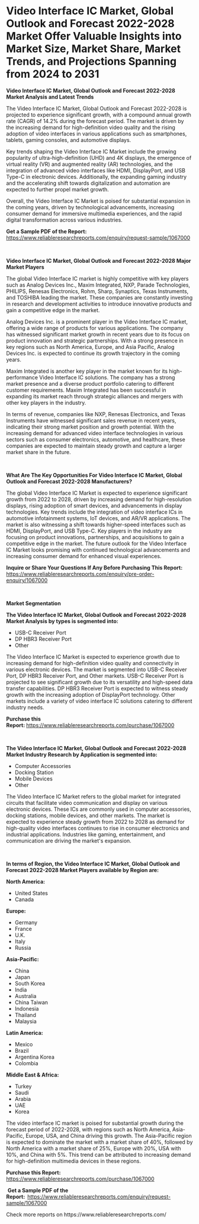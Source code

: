 <p><h1>Video Interface IC Market, Global Outlook and Forecast 2022-2028 Market Offer Valuable Insights into Market Size, Market Share, Market Trends, and Projections Spanning from 2024 to 2031</h1></p><p><strong>Video Interface IC Market, Global Outlook and Forecast 2022-2028 Market Analysis and Latest Trends</strong></p>
<p><p>The Video Interface IC Market, Global Outlook and Forecast 2022-2028 is projected to experience significant growth, with a compound annual growth rate (CAGR) of 14.2% during the forecast period. The market is driven by the increasing demand for high-definition video quality and the rising adoption of video interfaces in various applications such as smartphones, tablets, gaming consoles, and automotive displays. </p><p>Key trends shaping the Video Interface IC Market include the growing popularity of ultra-high-definition (UHD) and 4K displays, the emergence of virtual reality (VR) and augmented reality (AR) technologies, and the integration of advanced video interfaces like HDMI, DisplayPort, and USB Type-C in electronic devices. Additionally, the expanding gaming industry and the accelerating shift towards digitalization and automation are expected to further propel market growth.</p><p>Overall, the Video Interface IC Market is poised for substantial expansion in the coming years, driven by technological advancements, increasing consumer demand for immersive multimedia experiences, and the rapid digital transformation across various industries.</p></p>
<p><strong>Get a Sample PDF of the Report:&nbsp;</strong> <a href="https://www.reliableresearchreports.com/enquiry/request-sample/1067000">https://www.reliableresearchreports.com/enquiry/request-sample/1067000</a></p>
<p>&nbsp;</p>
<p><strong>Video Interface IC Market, Global Outlook and Forecast 2022-2028 Major Market Players</strong></p>
<p><p>The global Video Interface IC market is highly competitive with key players such as Analog Devices Inc., Maxim Integrated, NXP, Parade Technologies, PHILIPS, Renesas Electronics, Rohm, Sharp, Synaptics, Texas Instruments, and TOSHIBA leading the market. These companies are constantly investing in research and development activities to introduce innovative products and gain a competitive edge in the market.</p><p>Analog Devices Inc. is a prominent player in the Video Interface IC market, offering a wide range of products for various applications. The company has witnessed significant market growth in recent years due to its focus on product innovation and strategic partnerships. With a strong presence in key regions such as North America, Europe, and Asia Pacific, Analog Devices Inc. is expected to continue its growth trajectory in the coming years.</p><p>Maxim Integrated is another key player in the market known for its high-performance Video Interface IC solutions. The company has a strong market presence and a diverse product portfolio catering to different customer requirements. Maxim Integrated has been successful in expanding its market reach through strategic alliances and mergers with other key players in the industry.</p><p>In terms of revenue, companies like NXP, Renesas Electronics, and Texas Instruments have witnessed significant sales revenue in recent years, indicating their strong market position and growth potential. With the increasing demand for advanced video interface technologies in various sectors such as consumer electronics, automotive, and healthcare, these companies are expected to maintain steady growth and capture a larger market share in the future.</p></p>
<p>&nbsp;</p>
<p><strong>What Are The Key Opportunities For Video Interface IC Market, Global Outlook and Forecast 2022-2028 Manufacturers?</strong></p>
<p><p>The global Video Interface IC Market is expected to experience significant growth from 2022 to 2028, driven by increasing demand for high-resolution displays, rising adoption of smart devices, and advancements in display technologies. Key trends include the integration of video interface ICs in automotive infotainment systems, IoT devices, and AR/VR applications. The market is also witnessing a shift towards higher-speed interfaces such as HDMI, DisplayPort, and USB Type-C. Key players in the industry are focusing on product innovations, partnerships, and acquisitions to gain a competitive edge in the market. The future outlook for the Video Interface IC Market looks promising with continued technological advancements and increasing consumer demand for enhanced visual experiences.</p></p>
<p><strong>Inquire or Share Your Questions If Any Before Purchasing This Report:</strong> <a href="https://www.reliableresearchreports.com/enquiry/pre-order-enquiry/1067000">https://www.reliableresearchreports.com/enquiry/pre-order-enquiry/1067000</a></p>
<p>&nbsp;</p>
<p><strong>Market Segmentation</strong></p>
<p><strong>The Video Interface IC Market, Global Outlook and Forecast 2022-2028 Market Analysis by types is segmented into:</strong></p>
<p><ul><li>USB-C Receiver Port</li><li>DP HBR3 Receiver Port</li><li>Other</li></ul></p>
<p><p>The Video Interface IC Market is expected to experience growth due to increasing demand for high-definition video quality and connectivity in various electronic devices. The market is segmented into USB-C Receiver Port, DP HBR3 Receiver Port, and Other markets. USB-C Receiver Port is projected to see significant growth due to its versatility and high-speed data transfer capabilities. DP HBR3 Receiver Port is expected to witness steady growth with the increasing adoption of DisplayPort technology. Other markets include a variety of video interface IC solutions catering to different industry needs.</p></p>
<p><strong>Purchase this Report:&nbsp;</strong><a href="https://www.reliableresearchreports.com/purchase/1067000">https://www.reliableresearchreports.com/purchase/1067000</a></p>
<p>&nbsp;</p>
<p><strong>The Video Interface IC Market, Global Outlook and Forecast 2022-2028 Market Industry Research by Application is segmented into:</strong></p>
<p><ul><li>Computer Accessories</li><li>Docking Station</li><li>Mobile Devices</li><li>Other</li></ul></p>
<p><p>The Video Interface IC Market refers to the global market for integrated circuits that facilitate video communication and display on various electronic devices. These ICs are commonly used in computer accessories, docking stations, mobile devices, and other markets. The market is expected to experience steady growth from 2022 to 2028 as demand for high-quality video interfaces continues to rise in consumer electronics and industrial applications. Industries like gaming, entertainment, and communication are driving the market's expansion.</p></p>
<p>&nbsp;</p>
<p><strong>In terms of Region, the Video Interface IC Market, Global Outlook and Forecast 2022-2028 Market Players available by Region are:</strong></p>
<p>
    <p> <strong> North America: </strong>
        <ul>
            <li>United States</li>
            <li>Canada</li>
        </ul>
        </p> 
    <p> <strong> Europe: </strong>
        <ul>
            <li>Germany</li>
            <li>France</li>
            <li>U.K.</li>
            <li>Italy</li>
            <li>Russia</li>
        </ul>
        </p> 
    <p> <strong> Asia-Pacific: </strong>
        <ul>
            <li>China</li>
            <li>Japan</li>
            <li>South Korea</li>
            <li>India</li>
            <li>Australia</li>
            <li>China Taiwan</li>
            <li>Indonesia</li>
            <li>Thailand</li>
            <li>Malaysia</li>
        </ul>
        </p> 
    <p> <strong> Latin America: </strong>
        <ul>
            <li>Mexico</li>
            <li>Brazil</li>
            <li>Argentina Korea</li>
            <li>Colombia</li>
        </ul>
        </p> 
    <p> <strong> Middle East & Africa: </strong>
        <ul>
            <li>Turkey</li>
            <li>Saudi</li>
            <li>Arabia</li>
            <li>UAE</li>
            <li>Korea</li>
        </ul>
    </p>
    </p>
<p><p>The video interface IC market is poised for substantial growth during the forecast period of 2022-2028, with regions such as North America, Asia-Pacific, Europe, USA, and China driving this growth. The Asia-Pacific region is expected to dominate the market with a market share of 40%, followed by North America with a market share of 25%, Europe with 20%, USA with 10%, and China with 5%. This trend can be attributed to increasing demand for high-definition multimedia devices in these regions.</p></p>
<p><strong>Purchase this Report: </strong><a href="https://www.reliableresearchreports.com/purchase/1067000">https://www.reliableresearchreports.com/purchase/1067000</a></p>
<p>&nbsp;<strong>Get a Sample PDF of the Report:&nbsp;&nbsp;</strong><a href="https://www.reliableresearchreports.com/enquiry/request-sample/1067000">https://www.reliableresearchreports.com/enquiry/request-sample/1067000</a></p>
<p><strong></strong></p>
<p>Check more reports on https://www.reliableresearchreports.com/</p>